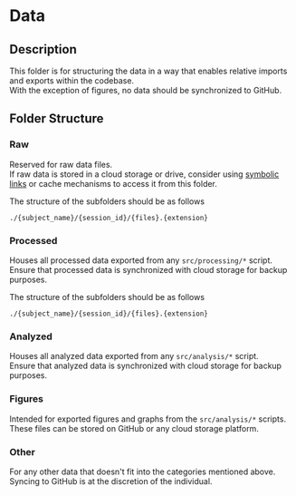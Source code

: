 # Data

## Description

This folder is for structuring the data in a way that enables relative imports and exports within the codebase. <br>
With the exception of figures, no data should be synchronized to GitHub.

## Folder Structure

### Raw

Reserved for raw data files. <br>
If raw data is stored in a cloud storage or drive, consider using [symbolic links](https://linuxize.com/post/how-to-create-symbolic-links-in-linux-using-the-ln-command/) or cache mechanisms to access it from this folder.

The structure of the subfolders should be as follows

```shell
./{subject_name}/{session_id}/{files}.{extension}
```

### Processed

Houses all processed data exported from any `src/processing/*` script. <br>
Ensure that processed data is synchronized with cloud storage for backup purposes.

The structure of the subfolders should be as follows

```shell
./{subject_name}/{session_id}/{files}.{extension}
```

### Analyzed

Houses all analyzed data exported from any `src/analysis/*` script. <br>
Ensure that analyzed data is synchronized with cloud storage for backup purposes.

### Figures

Intended for exported figures and graphs from the `src/analysis/*` scripts. <br>
These files can be stored on GitHub or any cloud storage platform.

### Other

For any other data that doesn't fit into the categories mentioned above. <br>
Syncing to GitHub is at the discretion of the individual.
